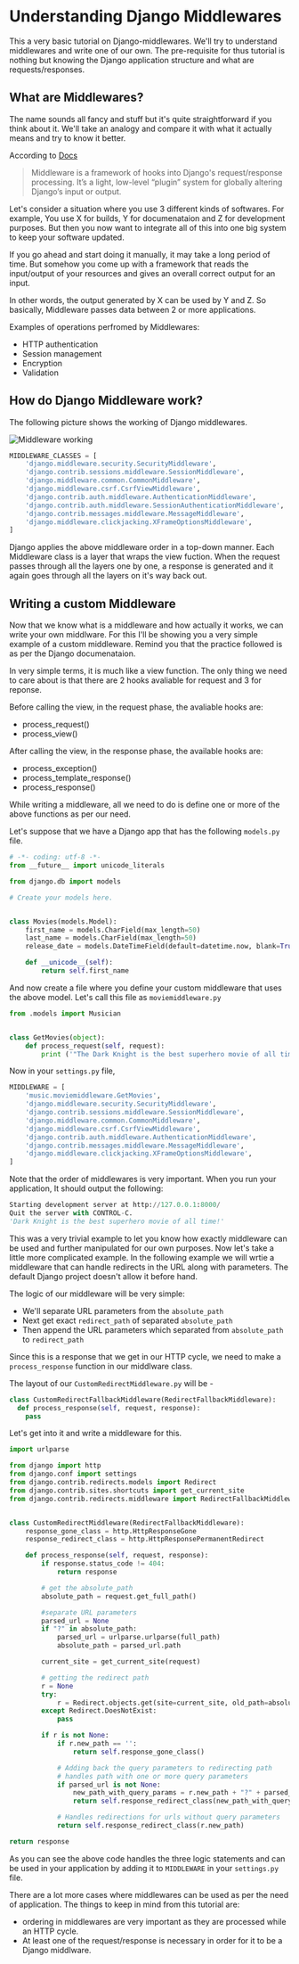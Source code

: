 # Understanding Django Middlewares

This a very basic tutorial on Django-middlewares. We'll try to understand middlewares and write one of our own. The pre-requisite for thus tutorial is nothing but knowing the Django application structure and what are requests/responses.

## What are Middlewares?

The name sounds all fancy and stuff but it's quite straightforward if you think about it. We'll take an analogy and compare it with what it actually means and try to know it better.

According to [Docs](https://docs.djangoproject.com/en/2.0/topics/http/middleware/)
> Middleware is a framework of hooks into Django's request/response processing.
> It’s a light, low-level “plugin” system for globally altering Django’s input or output.

Let's consider a situation where you use 3 different kinds of softwares. For example, You use X for builds, Y for documenataion and Z for development purposes. But then you now want to integrate all of this into one big system to keep your software updated.

If you go ahead and start doing it manually, it may take a long period of time. But somehow you come up with a framework that reads the input/output of your resources and gives an overall correct output for an input.

In other words, the output generated by X can be used by Y and Z.
So basically, Middleware passes data between 2 or more applications.

Examples of operations perfromed by Middlewares:

- HTTP authentication
- Session management
- Encryption
- Validation


## How do Django Middleware work?

The following picture shows the working of Django middlewares.

![Middleware working](../middleware.jpg)

```python
MIDDLEWARE_CLASSES = [
    'django.middleware.security.SecurityMiddleware',
    'django.contrib.sessions.middleware.SessionMiddleware',
    'django.middleware.common.CommonMiddleware',
    'django.middleware.csrf.CsrfViewMiddleware',
    'django.contrib.auth.middleware.AuthenticationMiddleware',
    'django.contrib.auth.middleware.SessionAuthenticationMiddleware',
    'django.contrib.messages.middleware.MessageMiddleware',
    'django.middleware.clickjacking.XFrameOptionsMiddleware',
]
```

Django applies the above middleware order in a top-down manner. Each Middleware class is a layer that wraps the view fuction. When the request passes through all the layers one by one, a response is generated and it again goes through all the layers on it's way back out.

## Writing a custom Middleware

Now that we know what is a middleware and how actually it works, we can write your own middlware. For this I'll be showing you a very simple example of a custom middleware.
Remind you that the practice followed is as per the Django documenataion.


In very simple terms, it is much like a view function.
The only thing we need to care about is that there are 2 hooks avaliable for request and 3 for reponse.

Before calling the view, in the request phase, the avaliable hooks are:
- process_request()
- process_view()

After calling the view, in the response phase, the available hooks are:

- process_exception()
- process_template_response()
- process_response()

While writing a middleware, all we need to do is define one or more of the above functions as per our need.

Let's suppose that we have a Django app that has the following `models.py` file.

```python
# -*- coding: utf-8 -*-
from __future__ import unicode_literals

from django.db import models

# Create your models here.


class Movies(models.Model):
    first_name = models.CharField(max_length=50)
    last_name = models.CharField(max_length=50)
    release_date = models.DateTimeField(default=datetime.now, blank=True)

    def __unicode__(self):
        return self.first_name
```

And now create a file where you define your custom middleware that uses the above model. Let's call this file as `moviemiddleware.py`

```python
from .models import Musician


class GetMovies(object):
    def process_request(self, request):
        print ('"The Dark Knight is the best superhero movie of all time"')
```

Now in your `settings.py` file,

```python
MIDDLEWARE = [
    'music.moviemiddleware.GetMovies',
    'django.middleware.security.SecurityMiddleware',
    'django.contrib.sessions.middleware.SessionMiddleware',
    'django.middleware.common.CommonMiddleware',
    'django.middleware.csrf.CsrfViewMiddleware',
    'django.contrib.auth.middleware.AuthenticationMiddleware',
    'django.contrib.messages.middleware.MessageMiddleware',
    'django.middleware.clickjacking.XFrameOptionsMiddleware',
]
```

Note that the order of middlewares is very important. When you run your application, It should output the following:

```python
Starting development server at http://127.0.0.1:8000/
Quit the server with CONTROL-C.
'Dark Knight is the best superhero movie of all time!'
```

This was a very trivial example to let you know how exactly middleware can be used and further manipulated for our own purposes. Now let's take a little more complicated example. In the following example we will wrtie a middleware that can handle redirects in the URL along with parameters. The default Django project doesn't allow it before hand.

The logic of our middleware will be very simple:
- We'll separate URL parameters from the `absolute_path`
- Next get exact `redirect_path` of separated `absolute_path`
- Then append the URL parameters which separated from `absolute_path` to `redirect_path`

Since this is a response that we get in our HTTP cycle, we need to make a `process_response` function in our middlware class.

The layout of our `CustomRedirectMiddleware.py` will be -

```python
class CustomRedirectFallbackMiddleware(RedirectFallbackMiddleware):
  def process_response(self, request, response):
    pass
```

Let's get into it and write a middleware for this.

```python
import urlparse

from django import http
from django.conf import settings
from django.contrib.redirects.models import Redirect
from django.contrib.sites.shortcuts import get_current_site
from django.contrib.redirects.middleware import RedirectFallbackMiddleware


class CustomRedirectMiddleware(RedirectFallbackMiddleware):
    response_gone_class = http.HttpResponseGone
    response_redirect_class = http.HttpResponsePermanentRedirect

    def process_response(self, request, response):
        if response.status_code != 404:
            return response

        # get the absolute_path
        absolute_path = request.get_full_path()

        #separate URL parameters
        parsed_url = None
        if "?" in absolute_path:
            parsed_url = urlparse.urlparse(full_path)
            absolute_path = parsed_url.path

        current_site = get_current_site(request)

        # getting the redirect path
        r = None
        try:
            r = Redirect.objects.get(site=current_site, old_path=absolute_path)
        except Redirect.DoesNotExist:
            pass

        if r is not None:
            if r.new_path == '':
                return self.response_gone_class()

            # Adding back the query parameters to redirecting path
            # handles path with one or more query parameters
            if parsed_url is not None:
                new_path_with_query_params = r.new_path + "?" + parsed_url.query
                return self.response_redirect_class(new_path_with_query_params)

            # Handles redirections for urls without query parameters
            return self.response_redirect_class(r.new_path)

return response
```

As you can see the above code handles the three logic statements and can be used in your application by adding it to `MIDDLEWARE` in your `settings.py` file.

There are a lot more cases where middlewares can be used as per the need of application. The things to keep in mind from this tutorial are:
- ordering in middlewares are very important as they are processed while an HTTP cycle.
- At least one of the request/response is necessary in order for it to be a Django middlware.
